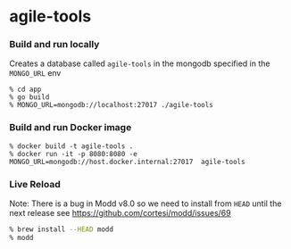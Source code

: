 # agile-tools

### Build and run locally

Creates a database called `agile-tools` in the mongodb specified in the `MONGO_URL` env

```terminal
% cd app
% go build
% MONGO_URL=mongodb://localhost:27017 ./agile-tools
```

### Build and run Docker image
```terminal
% docker build -t agile-tools .
% docker run -it -p 8080:8080 -e MONGO_URL=mongodb://host.docker.internal:27017  agile-tools
```

### Live Reload
Note: There is a bug in Modd v8.0 so we need to install from `HEAD` until the next release see https://github.com/cortesi/modd/issues/69
```zsh
% brew install --HEAD modd
% modd
```